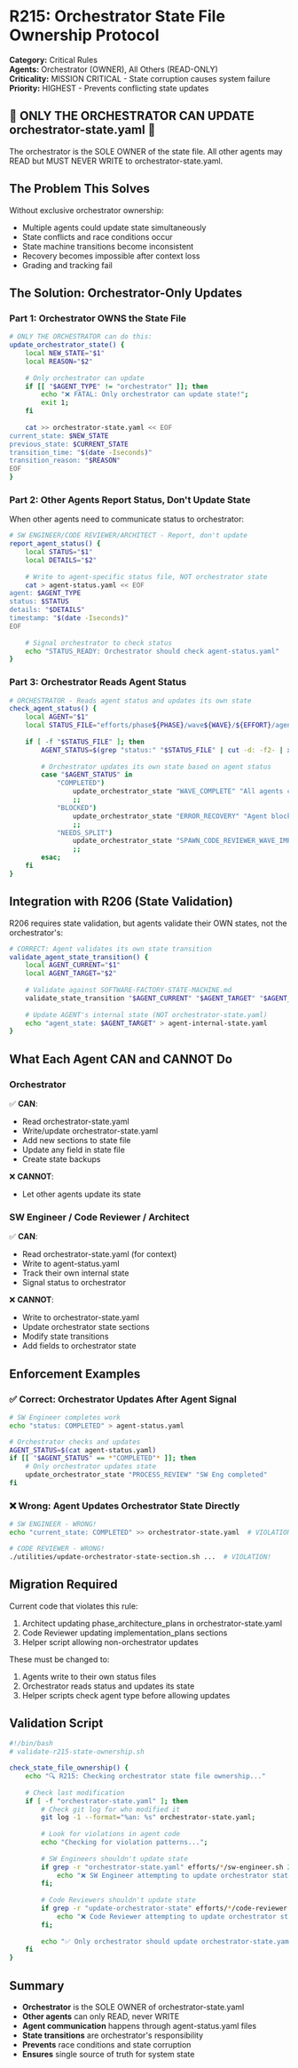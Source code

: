 # R215: Orchestrator State File Ownership Protocol

**Category:** Critical Rules  
**Agents:** Orchestrator (OWNER), All Others (READ-ONLY)  
**Criticality:** MISSION CRITICAL - State corruption causes system failure  
**Priority:** HIGHEST - Prevents conflicting state updates

## 🚨 ONLY THE ORCHESTRATOR CAN UPDATE orchestrator-state.yaml 🚨

The orchestrator is the SOLE OWNER of the state file. All other agents may READ but MUST NEVER WRITE to orchestrator-state.yaml.

## The Problem This Solves

Without exclusive orchestrator ownership:
- Multiple agents could update state simultaneously
- State conflicts and race conditions occur
- State machine transitions become inconsistent
- Recovery becomes impossible after context loss
- Grading and tracking fail

## The Solution: Orchestrator-Only Updates

### Part 1: Orchestrator OWNS the State File

```bash
# ONLY THE ORCHESTRATOR can do this:
update_orchestrator_state() {
    local NEW_STATE="$1"
    local REASON="$2"
    
    # Only orchestrator can update
    if [[ "$AGENT_TYPE" != "orchestrator" ]]; then 
        echo "❌ FATAL: Only orchestrator can update state!"; 
        exit 1; 
    fi
    
    cat >> orchestrator-state.yaml << EOF
current_state: $NEW_STATE
previous_state: $CURRENT_STATE
transition_time: "$(date -Iseconds)"
transition_reason: "$REASON"
EOF
}
```

### Part 2: Other Agents Report Status, Don't Update State

When other agents need to communicate status to orchestrator:

```bash
# SW ENGINEER/CODE REVIEWER/ARCHITECT - Report, don't update
report_agent_status() {
    local STATUS="$1"
    local DETAILS="$2"
    
    # Write to agent-specific status file, NOT orchestrator state
    cat > agent-status.yaml << EOF
agent: $AGENT_TYPE
status: $STATUS
details: "$DETAILS"
timestamp: "$(date -Iseconds)"
EOF
    
    # Signal orchestrator to check status
    echo "STATUS_READY: Orchestrator should check agent-status.yaml"
}
```

### Part 3: Orchestrator Reads Agent Status

```bash
# ORCHESTRATOR - Reads agent status and updates its own state
check_agent_status() {
    local AGENT="$1"
    local STATUS_FILE="efforts/phase${PHASE}/wave${WAVE}/${EFFORT}/agent-status.yaml"
    
    if [ -f "$STATUS_FILE" ]; then 
        AGENT_STATUS=$(grep "status:" "$STATUS_FILE" | cut -d: -f2- | xargs); 
        
        # Orchestrator updates its own state based on agent status
        case "$AGENT_STATUS" in 
            "COMPLETED") 
                update_orchestrator_state "WAVE_COMPLETE" "All agents completed"; 
                ;; 
            "BLOCKED") 
                update_orchestrator_state "ERROR_RECOVERY" "Agent blocked: $AGENT"; 
                ;; 
            "NEEDS_SPLIT") 
                update_orchestrator_state "SPAWN_CODE_REVIEWER_WAVE_IMPL" "Split required"; 
                ;; 
        esac; 
    fi
}
```

## Integration with R206 (State Validation)

R206 requires state validation, but agents validate their OWN states, not the orchestrator's:

```bash
# CORRECT: Agent validates its own state transition
validate_agent_state_transition() {
    local AGENT_CURRENT="$1"
    local AGENT_TARGET="$2"
    
    # Validate against SOFTWARE-FACTORY-STATE-MACHINE.md
    validate_state_transition "$AGENT_CURRENT" "$AGENT_TARGET" "$AGENT_TYPE"
    
    # Update AGENT's internal state (NOT orchestrator-state.yaml)
    echo "agent_state: $AGENT_TARGET" > agent-internal-state.yaml
}
```

## What Each Agent CAN and CANNOT Do

### Orchestrator
✅ **CAN**:
- Read orchestrator-state.yaml
- Write/update orchestrator-state.yaml
- Add new sections to state file
- Update any field in state file
- Create state backups

❌ **CANNOT**:
- Let other agents update its state

### SW Engineer / Code Reviewer / Architect
✅ **CAN**:
- Read orchestrator-state.yaml (for context)
- Write to agent-status.yaml
- Track their own internal state
- Signal status to orchestrator

❌ **CANNOT**:
- Write to orchestrator-state.yaml
- Update orchestrator state sections
- Modify state transitions
- Add fields to orchestrator state

## Enforcement Examples

### ✅ Correct: Orchestrator Updates After Agent Signal
```bash
# SW Engineer completes work
echo "status: COMPLETED" > agent-status.yaml

# Orchestrator checks and updates
AGENT_STATUS=$(cat agent-status.yaml)
if [[ "$AGENT_STATUS" == *"COMPLETED"* ]]; then
    # Only orchestrator updates state
    update_orchestrator_state "PROCESS_REVIEW" "SW Eng completed"
fi
```

### ❌ Wrong: Agent Updates Orchestrator State Directly
```bash
# SW ENGINEER - WRONG!
echo "current_state: COMPLETED" >> orchestrator-state.yaml  # VIOLATION!

# CODE REVIEWER - WRONG!
./utilities/update-orchestrator-state-section.sh ...  # VIOLATION!
```

## Migration Required

Current code that violates this rule:
1. Architect updating phase_architecture_plans in orchestrator-state.yaml
2. Code Reviewer updating implementation_plans sections
3. Helper script allowing non-orchestrator updates

These must be changed to:
1. Agents write to their own status files
2. Orchestrator reads status and updates its state
3. Helper scripts check agent type before allowing updates

## Validation Script

```bash
#!/bin/bash
# validate-r215-state-ownership.sh

check_state_file_ownership() {
    echo "🔍 R215: Checking orchestrator state file ownership..."
    
    # Check last modification
    if [ -f "orchestrator-state.yaml" ]; then 
        # Check git log for who modified it
        git log -1 --format="%an: %s" orchestrator-state.yaml; 
        
        # Look for violations in agent code
        echo "Checking for violation patterns..."; 
        
        # SW Engineers shouldn't update state
        if grep -r "orchestrator-state.yaml" efforts/*/sw-engineer.sh 2>/dev/null; then 
            echo "❌ SW Engineer attempting to update orchestrator state!"; 
        fi; 
        
        # Code Reviewers shouldn't update state  
        if grep -r "update-orchestrator-state" efforts/*/code-reviewer.sh 2>/dev/null; then 
            echo "❌ Code Reviewer attempting to update orchestrator state!"; 
        fi; 
        
        echo "✅ Only orchestrator should update orchestrator-state.yaml"; 
    fi
}
```

## Summary

- **Orchestrator** is the SOLE OWNER of orchestrator-state.yaml
- **Other agents** can only READ, never WRITE
- **Agent communication** happens through agent-status.yaml files
- **State transitions** are orchestrator's responsibility
- **Prevents** race conditions and state corruption
- **Ensures** single source of truth for system state